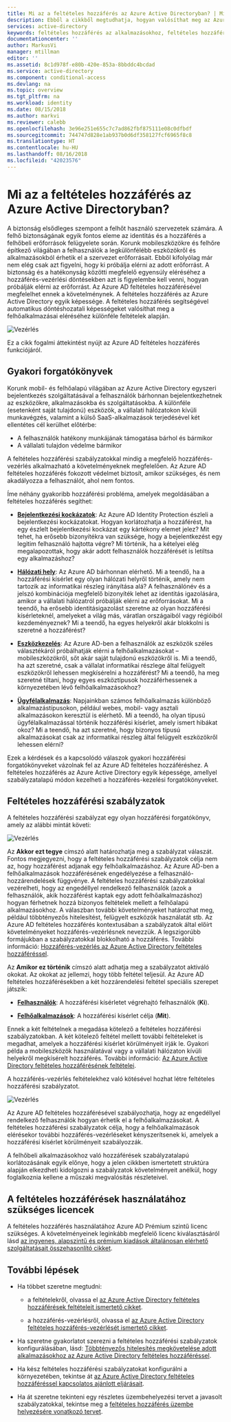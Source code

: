 ```yaml
---
title: Mi az a feltételes hozzáférés az Azure Active Directoryban? | Microsoft Docs
description: Ebből a cikkből megtudhatja, hogyan valósíthat meg az Azure Active Directory a feltételes hozzáférésével olyan automatizált döntési mechanizmusokat, amelyek nemcsak azt figyelik, hogy ki próbálja elérni az erőforrást, hanem azt is, hogy hogyan.
services: active-directory
keywords: feltételes hozzáférés az alkalmazásokhoz, feltételes hozzáférés az Azure AD-vel, biztonságos hozzáférés a vállalati erőforrásokhoz, feltételes hozzáférési szabályzatok
documentationcenter: ''
author: MarkusVi
manager: mtillman
editor: ''
ms.assetid: 8c1d978f-e80b-420e-853a-8bbddc4bcdad
ms.service: active-directory
ms.component: conditional-access
ms.devlang: na
ms.topic: overview
ms.tgt_pltfrm: na
ms.workload: identity
ms.date: 08/15/2018
ms.author: markvi
ms.reviewer: calebb
ms.openlocfilehash: 3e96e251e655c7c7ad862fbf875111e08c0dfbdf
ms.sourcegitcommit: 744747d828e1ab937b0d6df358127fcf6965f8c8
ms.translationtype: HT
ms.contentlocale: hu-HU
ms.lasthandoff: 08/16/2018
ms.locfileid: "42023576"
---
```

# <a name="what-is-conditional-access-in-azure-active-directory"></a>Mi az a feltételes hozzáférés az Azure Active Directoryban?

A biztonság elsődleges szempont a felhőt használó szervezetek számára. A felhő biztonságának egyik fontos eleme az identitás és a hozzáférés a felhőbeli erőforrások felügyelete során. Korunk mobileszközökre és felhőre építkező világában a felhasználók a legkülönfélébb eszközökről és alkalmazásokból érhetik el a szervezet erőforrásait. Ebből kifolyólag már nem elég csak azt figyelni, hogy ki próbálja elérni az adott erőforrást. A biztonság és a hatékonyság közötti megfelelő egyensúly eléréséhez a hozzáférés-vezérlési döntésekben azt is figyelembe kell venni, hogyan próbálják elérni az erőforrást. Az Azure AD feltételes hozzáférésével megfelelhet ennek a követelménynek. A feltételes hozzáférés az Azure Active Directory egyik képessége. A feltételes hozzáférés segítségével automatikus döntéshozatali képességeket valósíthat meg a felhőalkalmazásai eléréséhez különféle feltételek alapján. 

![Vezérlés](./media/overview/81.png)

Ez a cikk fogalmi áttekintést nyújt az Azure AD feltételes hozzáférés funkciójáról.



## <a name="common-scenarios"></a>Gyakori forgatókönyvek

Korunk mobil- és felhőalapú világában az Azure Active Directory egyszeri bejelentkezés szolgáltatásával a felhasználók bárhonnan bejelentkezhetnek az eszközökre, alkalmazásokba és szolgáltatásokba. A különféle (esetenként saját tulajdonú) eszközök, a vállalati hálózatokon kívüli munkavégzés, valamint a külső SaaS-alkalmazások terjedésével két ellentétes cél kerülhet előtérbe:

- A felhasználók hatékony munkájának támogatása bárhol és bármikor
- A vállalati tulajdon védelme bármikor

A feltételes hozzáférési szabályzatokkal mindig a megfelelő hozzáférés-vezérlés alkalmazható a követelményeknek megfelelően. Az Azure AD feltételes hozzáférés fokozott védelmet biztosít, amikor szükséges, és nem akadályozza a felhasználót, ahol nem fontos. 

Íme néhány gyakoribb hozzáférési probléma, amelyek megoldásában a feltételes hozzáférés segíthet:



- **[Bejelentkezési kockázatok](conditions.md#sign-in-risk)**: Az Azure AD Identity Protection észleli a bejelentkezési kockázatokat. Hogyan korlátozhatja a hozzáférést, ha egy észlelt bejelentkezési kockázat egy kártékony elemet jelez? Mit tehet, ha erősebb bizonyítékra van szüksége, hogy a bejelentkezést egy legitim felhasználó hajtotta végre? Mi történik, ha a kételyei elég megalapozottak, hogy akár adott felhasználók hozzáférését is letiltsa egy alkalmazáshoz?  

- **[Hálózati hely](location-condition.md)**: Az Azure AD bárhonnan elérhető. Mi a teendő, ha a hozzáférési kísérlet egy olyan hálózati helyről történik, amely nem tartozik az informatikai részleg irányítása alá? A felhasználónév és a jelszó kombinációja megfelelő bizonyíték lehet az identitás igazolására, amikor a vállalati hálózatról próbálják elérni az erőforrásokat. Mi a teendő, ha erősebb identitásigazolást szeretne az olyan hozzáférési kísérleteknél, amelyeket a világ más, váratlan országaiból vagy régióiból kezdeményeznek? Mi a teendő, ha egyes helyekről akár blokkolni is szeretné a hozzáférést?  

- **[Eszközkezelés](conditions.md#device-platforms)**: Az Azure AD-ben a felhasználók az eszközök széles választékáról próbálhatják elérni a felhőalkalmazásokat – mobileszközökről, sőt akár saját tulajdonú eszközökről is. Mi a teendő, ha azt szeretné, csak a vállalat informatikai részlege által felügyelt eszközökről lehessen megkísérelni a hozzáférést? Mi a teendő, ha meg szeretné tiltani, hogy egyes eszköztípusok hozzáférhessenek a környezetében lévő felhőalkalmazásokhoz? 

- **[Ügyfélalkalmazás](conditions.md#client-apps)**: Napjainkban számos felhőalkalmazás különböző alkalmazástípusokon, például webes, mobil- vagy asztali alkalmazásokon keresztül is elérhető. Mi a teendő, ha olyan típusú ügyfélalkalmazással történik hozzáférési kísérlet, amely ismert hibákat okoz? Mi a teendő, ha azt szeretné, hogy bizonyos típusú alkalmazásokat csak az informatikai részleg által felügyelt eszközökről lehessen elérni? 

Ezek a kérdések és a kapcsolódó válaszok gyakori hozzáférési forgatókönyveket vázolnak fel az Azure AD feltételes hozzáféréshez. A feltételes hozzáférés az Azure Active Directory egyik képessége, amellyel szabályzatalapú módon kezelheti a hozzáférés-kezelési forgatókönyveket.


## <a name="conditional-access-policies"></a>Feltételes hozzáférési szabályzatok

A feltételes hozzáférési szabályzat egy olyan hozzáférési forgatókönyv, amely az alábbi mintát követi:

![Vezérlés](./media/overview/10.png)

Az **Akkor ezt tegye** címszó alatt határozhatja meg a szabályzat válaszát. Fontos megjegyezni, hogy a feltételes hozzáférési szabályzatok célja nem az, hogy hozzáférést adjanak egy felhőalkalmazáshoz. Az Azure AD-ben a felhőalkalmazások hozzáférésének engedélyezése a felhasználó-hozzárendelések függvénye. A feltételes hozzáférési szabályzatokkal vezérelheti, hogy az engedéllyel rendelkező felhasználók (azok a felhasználók, akik hozzáférést kaptak egy adott felhőalkalmazáshoz) hogyan férhetnek hozzá bizonyos feltételek mellett a felhőalapú alkalmazásokhoz. A válaszban további követelményeket határozhat meg, például többtényezős hitelesítést, felügyelt eszközök használatát stb. Az Azure AD feltételes hozzáférés kontextusában a szabályzatok által előírt követelményeket hozzáférés-vezérlésnek nevezzük. A legszigorúbb formájukban a szabályzatokkal blokkolható a hozzáférés. További információ: [Hozzáférés-vezérlés az Azure Active Directory feltételes hozzáféréssel](controls.md).
     

Az **Amikor ez történik** címszó alatt adhatja meg a szabályzatot aktiváló okokat. Az okokat az jellemzi, hogy több feltétel teljesül. Az Azure AD feltételes hozzáférésekben a két hozzárendelési feltétel speciális szerepet játszik:

- **[Felhasználók](conditions.md#users-and-groups)**: A hozzáférési kísérletet végrehajtó felhasználók (**Ki**). 

- **[Felhőalkalmazások](conditions.md#cloud-apps)**: A hozzáférési kísérlet célja (**Mit**).    

Ennek a két feltételnek a megadása kötelező a feltételes hozzáférési szabályzatokban. A két kötelező feltétel mellett további feltételeket is megadhat, amelyek a hozzáférési kísérlet körülményeit írják le. Gyakori példa a mobileszközök használatával vagy a vállalati hálózaton kívüli helyekről megkísérelt hozzáférés. További információ: [Az Azure Active Directory feltételes hozzáférésének feltételei](conditions.md).   

A hozzáférés-vezérlés feltételekhez való kötésével hozhat létre feltételes hozzáférési szabályzatot. 

![Vezérlés](./media/overview/51.png)

Az Azure AD feltételes hozzáférésével szabályozhatja, hogy az engedéllyel rendelkező felhasználók hogyan érhetik el a felhőalkalmazásokat. A feltételes hozzáférési szabályzatok célja, hogy a felhőalkalmazások elérésekor további hozzáférés-vezérléseket kényszerítsenek ki, amelyek a hozzáférési kísérlet körülményeit szabályozzák.

A felhőbeli alkalmazásokhoz való hozzáférések szabályzatalapú korlátozásának egyik előnye, hogy a jelen cikkben ismertetett struktúra alapján elkezdheti kidolgozni a szabályzatok követelményeit anélkül, hogy foglalkoznia kellene a műszaki megvalósítás részleteivel. 


## <a name="license-requirements-for-using-conditional-access"></a>A feltételes hozzáférések használatához szükséges licencek

A feltételes hozzáférés használatához Azure AD Prémium szintű licenc szükséges. A követelményeinek leginkább megfelelő licenc kiválasztásáról lásd [az ingyenes, alapszintű és prémium kiadások általánosan elérhető szolgáltatásait összehasonlító cikket](https://azure.microsoft.com/pricing/details/active-directory/).


## <a name="next-steps"></a>További lépések

- Ha többet szeretne megtudni:
    - a feltételekről, olvassa el [az Azure Active Directory feltételes hozzáférések feltételeit ismertető cikket](conditions.md).

    - a hozzáférés-vezérlésről, olvassa el [az Azure Active Directory feltételes hozzáférés-vezérlését ismertető cikket](controls.md).

- Ha szeretne gyakorlatot szerezni a feltételes hozzáférési szabályzatok konfigurálásában, lásd: [Többtényezős hitelesítés megkövetelése adott alkalmazásokhoz az Azure Active Directory feltételes hozzáféréssel](app-based-mfa.md).

- Ha kész feltételes hozzáférési szabályzatokat konfigurálni a környezetében, tekintse át [az Azure Active Directory feltételes hozzáféréssel kapcsolatos ajánlott eljárásait](best-practices.md). 

- Ha át szeretne tekinteni egy részletes üzembehelyezési tervet a javasolt szabályzatokkal, tekintse meg a [feltételes hozzáférés üzembe helyezésére vonatkozó tervet](http://aka.ms/conditionalaccessdeploymentplan).
